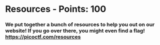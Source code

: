  
# Resources - Points: 100

### We put together a bunch of resources to help you out on our website! If you go over there, you might even find a flag! https://picoctf.com/resources


